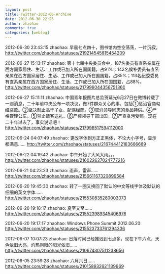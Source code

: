 ```yaml
---
layout: post
title: Twitter-2012-06-Archive
date: 2012-06-30 22:25
author: zhaohao
comments: true
categories: [weblog]
---
```

2012-06-30 23:43:15
zhaohao: 早晨七点四十，图书馆内空空荡荡，一片沉寂。
http://twitter.com/zhaohao/statuses/219214545615454209

2012-06-27 15:13:17
zhaohao: 第十七届中央委员会中，187名委员有直系亲属在西方国家居住、生活、工作或已加入所在国国籍，占91%；142名候补委员有直系亲属在西方国家居住、生活、工作或已加入所在国国籍，占85%；113名纪委委员有直系亲属在西方国家居住、生活、工作或已加入所在国国籍，占88%。
http://twitter.com/zhaohao/statuses/217999044356751360

2012-06-27 15:11:11
zhaohao: 中国青年报图片总监贺延光6月27日在微博转载了一则消息，二十年前中央公布一项决议，做7件群众关心的事，包括①惩治官商勾结腐败。②坚决制止高干子女、配偶经商。③取消领导同志的食品特供。④严格管理公车。⑤禁止请客送礼。⑥严控领导干部出国。⑦严查贪污受贿。现在二十年过去了，事实说话吧！
http://twitter.com/zhaohao/statuses/217998517594112000

2012-06-24 04:07:49
zhaohao: 更改字体到方正正黑体，不论大小字号，显示都满意……
http://twitter.com/zhaohao/statuses/216744412183666689

2012-06-22 04:19:42
zhaohao: 中午开始了大风大雨。。。
http://twitter.com/zhaohao/statuses/216022627024777216

2012-06-21 04:23:23
zhaohao: 雨声，雷声……
http://twitter.com/zhaohao/statuses/215661167320899584

2012-06-20 19:45:30
zhaohao: 转了一圈又换回了默认的中文等线字体及默认的细细的英文字体……
http://twitter.com/zhaohao/statuses/215530835280003073

2012-06-20 19:18:17
zhaohao: 夏至又至……
http://twitter.com/zhaohao/statuses/215523989345406976

2012-06-20 19:17:17
zhaohao: Windows Phone Summit 2012.06.20
http://twitter.com/zhaohao/statuses/215523733761294336

2012-06-07 10:07:23
zhaohao: 日落时间已经推迟到七点多，现在下午六点，天色依旧大亮，灼热刺眼的阳光依旧……
http://twitter.com/zhaohao/statuses/210674307511238656

2012-06-05 23:59:28
zhaohao: 六月六日……
http://twitter.com/zhaohao/statuses/210158932621139969
